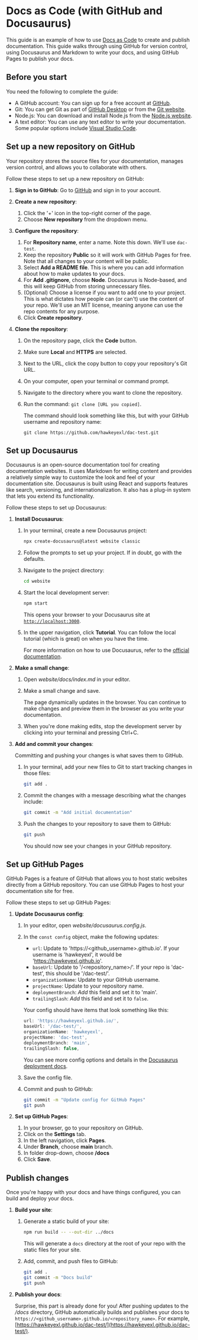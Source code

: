 # Docs as Code (with GitHub and Docusaurus)

This guide is an example of how to use [Docs as Code](https://www.writethedocs.org/guide/docs-as-code/) to create and publish documentation. This guide walks through using GitHub for version control, using Docusaurus and Markdown to write your docs, and using GitHub Pages to publish your docs.

## Before you start

You need the following to complete the guide:

- A GitHub account: You can sign up for a free account at [GitHub](https://github.com).
- Git: You can get Git as part of [GitHub Desktop](https://desktop.github.com/download) or from the [Git website](https://git-scm.com/downloads).
- Node.js: You can download and install Node.js from the [Node.js website](https://nodejs.org/).
- A text editor: You can use any text editor to write your documentation. Some popular options include [Visual Studio Code](https://code.visualstudio.com/).

## Set up a new repository on GitHub

Your repository stores the source files for your documentation, manages version control, and allows you to collaborate with others.

Follow these steps to set up a new repository on GitHub:

1. **Sign in to GitHub**: Go to [GitHub](https://github.com) and sign in to your account.

2. **Create a new repository**:
   1. Click the '+' icon in the top-right corner of the page.
   1. Choose **New repository** from the dropdown menu.

3. **Configure the repository**:
   1. For **Repository name**, enter a name. Note this down. We'll use `dac-test`.
   1. Keep the repository **Public** so it will work with GitHub Pages for free. Note that all changes to your content will be public.
   1. Select **Add a README file**. This is where you can add information about how to make updates to your docs.
   1. For **Add .gitignore**, choose **Node**. Docusaurus is Node-based, and this will keep GitHub from storing unnecessary files.
   1. (Optional) Choose a license if you want to add one to your project. This is what dictates how people can (or can't) use the content of your repo. We'll use an MIT license, meaning anyone can use the repo contents for any purpose.
   1. Click **Create repository**.

4. **Clone the repository**:
   1. On the repository page, click the **Code** button.
   1. Make sure **Local** and **HTTPS** are selected.
   1. Next to the URL, click the copy button to copy your repository's Git URL.
   1. On your computer, open your terminal or command prompt.
   1. Navigate to the directory where you want to clone the repository.
   1. Run the command: `git clone [URL you copied]`.
      
      The command should look something like this, but with your GitHub username and repository name:
      
      `git clone https://github.com/hawkeyexl/dac-test.git`

## Set up Docusaurus

Docusaurus is an open-source documentation tool for creating documentation websites. It uses Markdown for writing content and provides a relatively simple way to customize the look and feel of your documentation site. Docusaurus is built using React and supports features like search, versioning, and internationalization. It also has a plug-in system that lets you extend its functionality.

Follow these steps to set up Docusaurus:

1. **Install Docusaurus**:

    1. In your terminal, create a new Docusaurus project:
       
       ```bash
       npx create-docusaurus@latest website classic
       ```

    1. Follow the prompts to set up your project. If in doubt, go with the defaults.

    1. Navigate to the project directory:
      
       ```bash
       cd website
       ```
      
    1. Start the local development server:
       
       ```bash
       npm start
       ```

       This opens your browser to your Docusaurus site at [`http://localhost:3000`](http://localhost:3000).
       
    1. In the upper navigation, click **Tutorial**. You can follow the local tutorial (which is great) on when you have the time.

       For more information on how to use Docusaurus, refer to the [official documentation](https://docusaurus.io/docs).

2. **Make a small change**:

    1. Open _website/docs/index.md_ in your editor.
    1. Make a small change and save.

       The page dynamically updates in the browser. You can continue to make changes and preview them in the browser as you write your documentation.

    1. When you're done making edits, stop the development server by clicking into your terminal and pressing Ctrl+C.

3. **Add and commit your changes**:

    Committing and pushing your changes is what saves them to GitHub.

    1. In your terminal, add your new files to Git to start tracking changes in those files:

       ```bash
       git add .
       ```
    
    1. Commit the changes with a message describing what the changes include:

       ```bash
       git commit -m "Add initial documentation"
       ```

    1. Push the changes to your repository to save them to GitHub:

       ```bash
       git push
       ```

       You should now see your changes in your GitHub repository.

## Set up GitHub Pages

GitHub Pages is a feature of GitHub that allows you to host static websites directly from a GitHub repository. You can use GitHub Pages to host your documentation site for free.

Follow these steps to set up GitHub Pages:

1. **Update Docusaurus config**:
    1. In your editor, open _website/docusaurus.config.js_.
    1. In the `const config` object, make the following updates:
      
       - `url`: Update to 'https://<github_username>.github.io'. If your username is 'hawkeyexl', it would be 'https://hawkeyexl.github.io'.
       - `baseUrl`: Update to '/<repository_name>/'. If your repo is 'dac-test', this should be '/dac-test/'.
       - `organizationName`: Update to your GitHub username.
       - `projectName`: Update to your repository name.
       - `deploymentBranch`: *Add* this field and set it to 'main'.
       - `trailingSlash`: *Add* this field and set it to `false`.

       Your config should have items that look something like this:

       ```javascript
       url: 'https://hawkeyexl.github.io/',
       baseUrl: '/dac-test/',
       organizationName: 'hawkeyexl',
       projectName: 'dac-test',
       deploymentBranch: 'main',
       trailingSlash: false,
       ```

       You can see more config options and details in the [Docusaurus deployment docs](https://docusaurus.io/docs/deployment).

    1. Save the config file.
    1. Commit and push to GitHub:

       ```bash
       git commit -m "Update config for GitHub Pages"
       git push
       ```

1. **Set up GitHub Pages**:
    1. In your browser, go to your repository on GitHub.
    1. Click on the **Settings** tab.
    1. In the left navigation, click **Pages**.
    1. Under **Branch**, choose **main** branch.
    1. In folder drop-down, choose **/docs**
    1. Click **Save**.

## Publish changes

Once you're happy with your docs and have things configured, you can build and deploy your docs.

1. **Build your site**:

    1. Generate a static build of your site:
    
       ```bash
       npm run build -- --out-dir ../docs
       ```

       This will generate a `docs` directory at the root of your repo with the static files for your site.

    1. Add, commit, and push files to GitHub:

       ```bash
       git add .
       git commit -m "Docs build"
       git push
       ```

1. **Publish your docs**:

    Surprise, this part is already done for you! After pushing updates to the _/docs_ directory, GitHub automatically builds and publishes your docs to `https://<github_username>.github.io/<repository_name>`. For example, [https://hawkeyexl.github.io/dac-test/](https://hawkeyexl.github.io/dac-test/).
